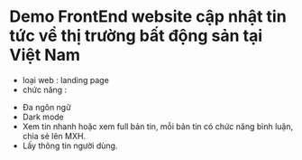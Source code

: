 # Demo FrontEnd website cập nhật tin tức về thị trường bất động sản tại Việt Nam

-  loại web : landing page
-  chức năng : 
+ Đa ngôn ngữ
+ Dark mode
+ Xem tin nhanh hoặc xem full bản tin, mỗi bản tin có chức năng bình luận, chia sẻ lên MXH.
+ Lấy thông tin người dùng. 
